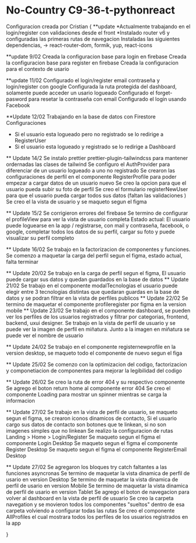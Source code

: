 # No-Country C9-36-t-pythonreact

Configuracion creada por Cristian
{ \**update
*Actualmente trabajando en el login/register con validaciones desde el front
\*Instalado router v6 y configuradas las primeras rutas de navegacion
Instaladas las siguientes dependencias, -> react-router-dom, formik, yup, react-icons

\*\*update 9/02
Creada la configuracion base para login en firebase
Creada la configuracion base para register en firebase
Creada la configuracion para el contexto de usario

\*\*update 11/02
Configurado el login/register email contraseña y login/register con google
Configurada la ruta protegida del dashboard, solamente puede acceder un usario logueado
Configurado el forget-pasword para resetar la contraseña con email
Configurado el login usando Facebook

\*\*Update 12/02
Trabajando en la base de datos con Firestore
Configuraciones

- Si el usuario esta logueado pero no registrado se lo redirige a RegisterUser
- Si el usuario esta logueado y registrado se lo redirige a Dashboard

\*\* Update 14/2
Se instalo prettier prettier-plugin-tailwindcss para mantener ordernadas las clases de tailwind
Se configuro el AuthProvider para diferenciar de un usuario logueado a uno no registrado
Se crearon las configuraciones de perfil en el componente RegisterProfile para poder empezar a cargar datos de un usuario nuevo
Se creo la opcion para que el usuario pueda subir su foto de perfil
Se creo el formulario registerNewUser para que el usuario pueda cargar todos sus datos (faltan las validaciones )
Se creo el la vista de usuario y se maqueto segun el figma

\*\* Update 15/2 Se corrigieron errores del firebase
Se termino de configurar el profileView para ver la vista de usuario completa
Estado actual: El usuario puede loguearse en la app / registrarse, con mail y contraseña, facebook, o google, completar todos los datos de su perfil, cargar su foto y puede visualizar su perfil completo

\*\* Update 16/02 Se trabajo en la factorizacion de componentes y funciones.
Se comenzo a maquetar la carga del perfil segun el figma, estado actual, falta terminar

\*\* Update 20/02
Se trabajo en la carga de perfil segun el figma,
El usuario puede cargar sus datos y quedan guardados en la base de datos
\*\* Update 21/02
Se trabajo en el componente modalTecnologias el usuario puede elegir entre 3 tecnologias distintas que quedaran guardas en la base de datos y se podran filtrar en la vista de perfiles publicos
\*\* Update 22/02
Se termino de maquetar el componente profileregister por figma en la version mobile
\*\* Update 23/02
Se trabajo en el componente dashboard, se pueden ver los perfiles de los usuarios registrados y filtrar por categorias, frontend, backend, uxui designer.
Se trabajo en la vista de perfil de usuario y se puede ver la imagen de perfil en miñatura.
Junto a la imagen en miñatura se puede ver el nombre de usuario

\*\* Update 24/02
Se trabajo en el componente registernewprofile en la version desktop, se maqueto todo el componente de nuevo segun el figa

\*\* Update 25/02
Se comenzo con la optimizacion del codigo, factorizacion y componetiacion de componentes para mejorar la legibilidad del codigo

\*\* Update 26/02
Se creo la ruta de error 404 y su respectivo componente
Se agrego el boton return home al componente error 404
Se creo el componente Loading para mostrar un spinner mientras se carga la informacion

\*\* Update 27/02
Se trabajo en la vista de perfil de usuario, se maqueto segun el figma, se crearon iconos dinamicos de contacto,
Si el usuario cargo sus datos de contacto son botones que te linkean, si no son imagenes simples que no linkean
Se realizo la configuracion de rutas Landing > Home > Login/Register
Se maqueto segun el figma el componente Login Desktop
Se maqueto segun el figma el componente Register Desktop
Se maqueto segun el figma el componente RegisterEmail Desktop

\*\* Update 27/02
Se agregaron los bloques try catch faltantes a las funciones asyncronas
Se termino de maquetar la vista dinamica de perfil de usario en version Desktop
Se termino de maquetar la vista dinamica de perfil de usario en version Mobile
Se termino de maquetar la vista dinamica de perfil de usario en version Tablet
Se agrego el boton de navegacion para volver al dashboard en la vista de perfil de usuario
Se creo la carpeta navegation y se movieron todos los componentes "sueltos" dentro de esa carpeta volviendo a configurar todas las rutas 
Se creo el componente AllProfiles el cual mostrara todos los perfiles de los usuarios registrados en la app

}
